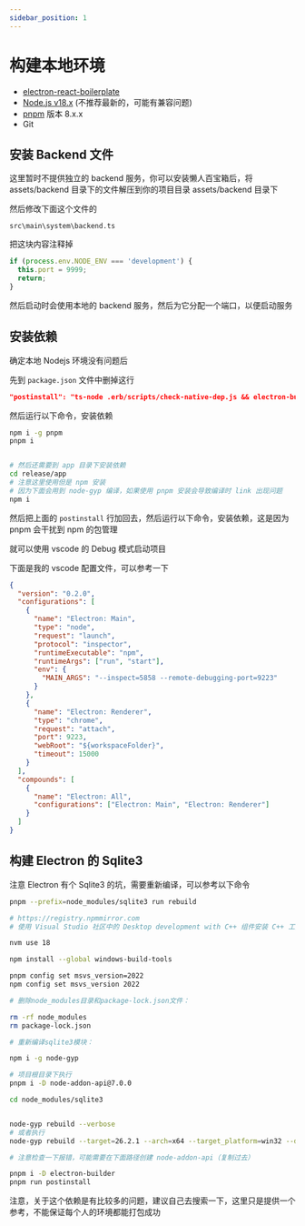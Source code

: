 ```yaml
---
sidebar_position: 1
---
```


# 构建本地环境
- [electron-react-boilerplate](https://github.com/electron-react-boilerplate/electron-react-boilerplate)
- [Node.js v18.x](https://nodejs.org/en) (不推荐最新的，可能有兼容问题)
- [pnpm](https://pnpm.io/) 版本 8.x.x
- Git

## 安装 Backend 文件
这里暂时不提供独立的 backend 服务，你可以安装懒人百宝箱后，将 assets/backend 目录下的文件解压到你的项目目录 assets/backend 目录下

然后修改下面这个文件的

```
src\main\system\backend.ts
```

把这块内容注释掉

```js
if (process.env.NODE_ENV === 'development') {
  this.port = 9999;
  return;
}
```

然后启动时会使用本地的 backend 服务，然后为它分配一个端口，以便启动服务

## 安装依赖
确定本地 Nodejs 环境没有问题后

先到 `package.json` 文件中删掉这行

```json
"postinstall": "ts-node .erb/scripts/check-native-dep.js && electron-builder install-app-deps && pnpm run build:dll",
```

然后运行以下命令，安装依赖

```bash
npm i -g pnpm
pnpm i


# 然后还需要到 app 目录下安装依赖
cd release/app
# 注意这里使用但是 npm 安装
# 因为下面会用到 node-gyp 编译，如果使用 pnpm 安装会导致编译时 link 出现问题
npm i
```

然后把上面的 `postinstall` 行加回去，然后运行以下命令，安装依赖，这是因为 pnpm 会干扰到 npm 的包管理


就可以使用 vscode 的 Debug 模式启动项目

下面是我的 vscode 配置文件，可以参考一下

```JSON
{
  "version": "0.2.0",
  "configurations": [
    {
      "name": "Electron: Main",
      "type": "node",
      "request": "launch",
      "protocol": "inspector",
      "runtimeExecutable": "npm",
      "runtimeArgs": ["run", "start"],
      "env": {
        "MAIN_ARGS": "--inspect=5858 --remote-debugging-port=9223"
      }
    },
    {
      "name": "Electron: Renderer",
      "type": "chrome",
      "request": "attach",
      "port": 9223,
      "webRoot": "${workspaceFolder}",
      "timeout": 15000
    }
  ],
  "compounds": [
    {
      "name": "Electron: All",
      "configurations": ["Electron: Main", "Electron: Renderer"]
    }
  ]
}
```


## 构建 Electron 的 Sqlite3
注意 Electron 有个 Sqlite3 的坑，需要重新编译，可以参考以下命令

```bash
pnpm --prefix=node_modules/sqlite3 run rebuild

# https://registry.npmmirror.com
# 使用 Visual Studio 社区中的 Desktop development with C++ 组件安装 C++ 工具集

nvm use 18

npm install --global windows-build-tools

pnpm config set msvs_version=2022
npm config set msvs_version 2022

# 删除node_modules目录和package-lock.json文件：

rm -rf node_modules
rm package-lock.json

# 重新编译sqlite3模块：

npm i -g node-gyp

# 项目根目录下执行
pnpm i -D node-addon-api@7.0.0

cd node_modules/sqlite3


node-gyp rebuild --verbose
# 或者执行
node-gyp rebuild --target=26.2.1 --arch=x64 --target_platform=win32 --dist-url=https://electronjs.org/headers --module_name=node_sqlite3 --module_path=../lib/binding/electron-v26.2.1-win32-x64

# 注意检查一下报错，可能需要在下面路径创建 node-addon-api（复制过去）

pnpm i -D electron-builder
pnpm run postinstall
```

注意，关于这个依赖是有比较多的问题，建议自己去搜索一下，这里只是提供一个参考，不能保证每个人的环境都能打包成功

